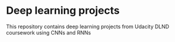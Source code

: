 # Deep learning projects

This repository contains deep learning projects from Udacity DLND coursework using CNNs and RNNs
